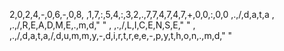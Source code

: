 2,0,2,4,-,0,6,-,0,8, ,1,7,:,5,4,:,3,2,.,7,7,4,7,4,7,+,0,0,:,0,0
 ,.,/,d,a,t,a
 , ,.,/,R,E,A,D,M,E,.,m,d,"
"
 , ,.,/,L,I,C,E,N,S,E,"
"
 , ,.,/,d,a,t,a,/,d,u,m,m,y,-,d,i,r,t,r,e,e,-,p,y,t,h,o,n,.,m,d,"
"
